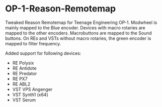 # OP-1-Reason-Remotemap
Tweaked Reason Remotemap for Teenage Engineering OP-1. Modwheel is mainly mapped to the Blue encoder. Devices with macro rotaries are mapped to the other encoders. Macrobuttons are mapped to the Sound buttons. On REs and VSTs without macro rotaries, the green encoder is mapped to filter frequency.

Added support for following devices:

- RE Polysix
- RE Antidote
- RE Predator
- RE PX7
- RE ABL2
- VST VPS Angenger
- VST Synth1 (x64)
- VST Serum
